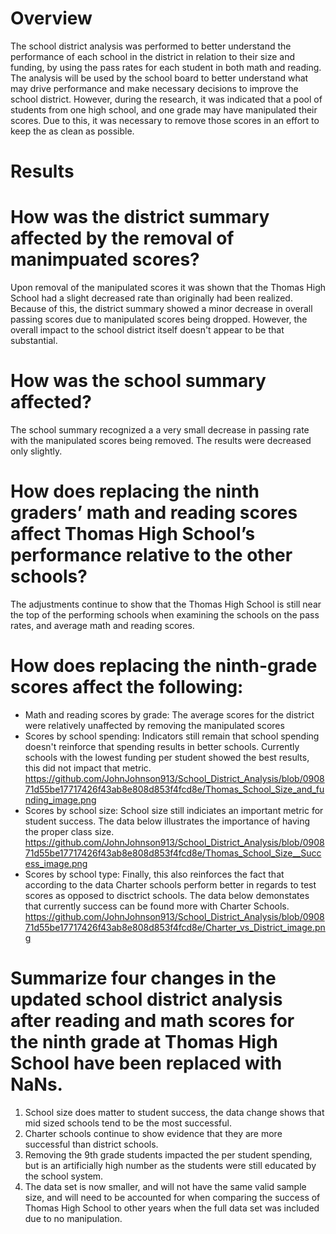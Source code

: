 # Overview

The school district analysis was performed to better understand the performance of each school in the district in relation to their size and funding, by using the pass rates for each student in both math and reading.  The analysis will be used by the school board to better understand what may drive performance and make necessary decisions to improve the school district.  However, during the research, it was indicated that a pool of students from one high school, and one grade may have manipulated their scores.  Due to this, it was necessary to remove those scores in an effort to keep the as clean as possible.  

# Results

  # How was the district summary affected by the removal of manimpuated scores?
  
Upon removal of the manipulated scores it was shown that the Thomas High School had a slight decreased rate than originally had been realized.  Because of this, the district summary showed a minor decrease in overall passing scores due to manipulated scores being dropped.  However, the overall impact to the school district itself doesn't appear to be that substantial.

  # How was the school summary affected?
  
The school summary recognized a a very small decrease in passing rate with the manipulated scores being removed.  The results were decreased only slightly.

  # How does replacing the ninth graders’ math and reading scores affect Thomas High School’s performance relative to the other schools?

The adjustments continue to show that the Thomas High School is still near the top of the performing schools when examining the schools on the pass rates, and average math and reading scores.  

  # How does replacing the ninth-grade scores affect the following:

 - Math and reading scores by grade:  The average scores for the district were relatively unaffected by removing the manipulated scores
 - Scores by school spending: Indicators still remain that school spending doesn't reinforce that spending results in better schools.  Currently schools with the lowest funding per student showed the best results, this did not impact that metric.
    https://github.com/JohnJohnson913/School_District_Analysis/blob/090871d55be17717426f43ab8e808d853f4fcd8e/Thomas_School_Size_and_funding_image.png
 - Scores by school size:  School size still indiciates an important metric for student success.  The data below illustrates the importance of having the proper class size.
    https://github.com/JohnJohnson913/School_District_Analysis/blob/090871d55be17717426f43ab8e808d853f4fcd8e/Thomas_School_Size__Success_image.png
 - Scores by school type: Finally, this also reinforces the fact that according to the data Charter schools perform better in regards to test scores as opposed to disctrict schools.  The data below demonstates that currently success can be found more with Charter Schools.
    https://github.com/JohnJohnson913/School_District_Analysis/blob/090871d55be17717426f43ab8e808d853f4fcd8e/Charter_vs_District_image.png

 # Summarize four changes in the updated school district analysis after reading and math scores for the ninth grade at Thomas High School have been replaced with NaNs.
 
  1. School size does matter to student success, the data change shows that mid sized schools tend to be the most successful.
  2. Charter schools continue to show evidence that they are more successful than district schools.
  3. Removing the 9th grade students impacted the per student spending, but is an artificially high number as the students were still educated by the school system.
  4. The data set is now smaller, and will not have the same valid sample size, and will need to be accounted for when comparing the success of Thomas High School to other years when the full data set was included due to no manipulation.
